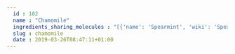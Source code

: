 ```yaml
---
  id : 102
  name : "Chamomile"
  ingredients_sharing_molecules : "[{'name': 'Spearmint', 'wiki': 'Spearmint', 'id': 266, 'category': 'Herb', 'common_molecules': [89594, 5280443, 10582, 6427105, 102667, 6054, 5280598, 527, 638278, 19602, 6072, 8468, 26447, 5363388, 644104, 5280511, 650, 5367719, 13144, 442355, 441005, 4788, 637775, 5284507, 26049, 6986, 247, 61020, 10819, 8452, 853433, 6560, 638011, 1889, 15394, 5280445, 637566, 240, 33931, 7462, 62385, 5365811, 522266, 8130, 798, 6569, 2758, 64685, 7284, 9862, 379, 6561, 442495, 6448, 637542, 441484, 22311, 93081, 8063, 107971, 17129, 5284639, 10448, 338, 7288, 8723, 6508206, 24020, 11552, 79803, 1110, 6050, 6654, 7463, 5318042, 31260, 2345, 5280863, 784, 10393, 439341, 7150, 5280343, 1549026, 126, 998, 7847, 445070, 768, 18818, 323, 1183, 5281515, 520326, 5281708, 637511, 8314, 31253, 5284503, 802, 180, 72, 61503, 61130, 643941, 999, 439246, 244, 16666, 8768, 7362, 1742211, 439263, 454, 5281516, 107, 878, 444539, 5322111, 14896, 18635, 7858, 6616, 8857, 5315892, 11509, 324224, 6184, 643779, 6251, 439533, 11128, 7654]}, {'name': 'Basil', 'wiki': 'Basil', 'id': 250, 'category': 'Herb', 'common_molecules': [89594, 5280443, 5280598, 6054, 11468, 7284, 527, 638278, 6072, 8468, 26447, 5363388, 643820, 5280511, 650, 5367719, 13144, 442355, 441005, 4788, 637775, 5284507, 26049, 6986, 247, 61020, 25310, 8452, 853433, 638011, 1889, 15394, 5280445, 637566, 240, 33931, 7462, 5365811, 522266, 8130, 798, 6569, 2758, 64685, 6561, 12306047, 6448, 637542, 441484, 22311, 261491, 93081, 10586, 107971, 5284639, 10448, 5317319, 338, 7288, 8723, 6508206, 11552, 79803, 1110, 6050, 6654, 7463, 442495, 5318042, 31260, 2345, 5280863, 784, 10393, 439341, 7150, 5366074, 5280343, 1549026, 126, 12306048, 998, 7847, 445070, 768, 519361, 18818, 323, 1183, 5281515, 9862, 5281708, 637511, 31253, 5284503, 802, 180, 72, 61503, 643941, 999, 439246, 244, 16666, 8768, 5281654, 7362, 439263, 454, 86609, 5281516, 107, 878, 644104, 444539, 6321405, 5322111, 14896, 18635, 7858, 6616, 8857, 5315892, 403919, 11509, 324224, 6184, 643779, 6251, 439533, 11128, 7654]}, {'name': 'Ginger', 'wiki': 'Ginger', 'id': 333, 'category': 'Spice', 'common_molecules': [89594, 5280443, 5280598, 102667, 6054, 11468, 10582, 527, 9064, 638278, 6072, 8468, 26447, 5363388, 643820, 5280511, 650, 5367719, 13144, 442355, 441005, 4788, 637775, 5284507, 26049, 6986, 247, 61020, 10819, 8452, 853433, 6560, 638011, 1889, 15394, 5280445, 637566, 240, 33931, 7462, 5365811, 8130, 798, 6569, 2758, 64685, 7284, 379, 6561, 12306047, 6448, 637542, 441484, 22311, 5352437, 107971, 5284639, 10448, 31276, 5317319, 338, 7288, 8723, 6508206, 11552, 79803, 1110, 6050, 6654, 7463, 5318042, 31260, 2345, 5280863, 784, 10393, 439341, 7150, 5280343, 1549026, 126, 998, 7847, 445070, 768, 519361, 18818, 323, 1183, 5281515, 9862, 5281708, 637511, 31253, 5284503, 802, 180, 72, 61503, 61130, 643941, 999, 439246, 244, 8768, 7362, 439263, 454, 86609, 5281516, 107, 878, 644104, 444539, 6321405, 8748, 14896, 18635, 7858, 6616, 8857, 5315892, 403919, 11509, 12306048, 6184, 643779, 6251, 439533, 11128, 7654]}, {'name': 'Guava', 'wiki': 'Guava', 'id': 183, 'category': 'Fruit', 'common_molecules': [89594, 5280443, 5280598, 8048, 6054, 8908, 7284, 527, 638278, 19602, 6072, 8468, 26447, 5363388, 644104, 5280511, 650, 5367719, 13144, 4788, 637775, 17525, 5284507, 6986, 247, 61020, 25310, 8452, 853433, 7590, 6560, 638011, 1889, 15394, 5280445, 637566, 240, 33931, 7462, 5365811, 8130, 798, 6569, 2758, 441005, 379, 6561, 7165, 637542, 441484, 22311, 107971, 5284639, 10448, 31276, 5317319, 338, 7288, 8723, 6508206, 11552, 79803, 1110, 6050, 6654, 7463, 12366, 5318042, 31260, 2345, 5280863, 784, 10393, 439341, 7150, 5280343, 1549026, 126, 998, 7847, 445070, 768, 519361, 323, 8158, 1183, 5281515, 9862, 5281708, 637511, 8314, 31253, 5284503, 802, 180, 72, 61503, 643941, 999, 439246, 244, 16666, 8768, 5281654, 7362, 439263, 454, 5281516, 107, 878, 444539, 8748, 6590, 8063, 14896, 18635, 8038, 7858, 6616, 7795, 8857, 5315892, 403919, 11509, 6184, 643779, 6251, 439533, 11128, 7654]}, {'name': 'Laurel', 'wiki': 'Laurus_nobilis', 'id': 305, 'category': 'Plant', 'common_molecules': [89594, 5280443, 5280598, 102667, 6054, 10582, 527, 9064, 638278, 6072, 26447, 5363388, 644104, 5280511, 650, 5367719, 13144, 442355, 441005, 4788, 637775, 26049, 6986, 247, 61020, 10819, 8452, 853433, 72276, 6560, 638011, 1889, 15394, 5280445, 637566, 240, 33931, 7462, 5365811, 522266, 8130, 798, 6569, 2758, 64685, 7284, 72277, 6561, 12306047, 6448, 637542, 441484, 22311, 93081, 107971, 5284639, 10448, 8748, 338, 7288, 8723, 6508206, 11552, 79803, 1110, 6050, 6654, 7463, 5318042, 31260, 7351, 2345, 5280863, 784, 10393, 439341, 7150, 5280343, 1549026, 126, 998, 7847, 445070, 768, 519361, 18818, 323, 8158, 1183, 5281515, 9862, 5281708, 637511, 31253, 5284503, 802, 180, 72, 61503, 61130, 643941, 999, 439246, 244, 8768, 439263, 454, 86609, 643820, 107, 878, 444539, 6590, 8063, 14896, 18635, 8038, 7858, 6616, 8857, 5315892, 403919, 11509, 12306048, 6184, 643779, 6251, 439533, 11128, 7654]}]"
  slug : chamomile
  date : 2019-03-26T08:47:11+01:00
---
```



